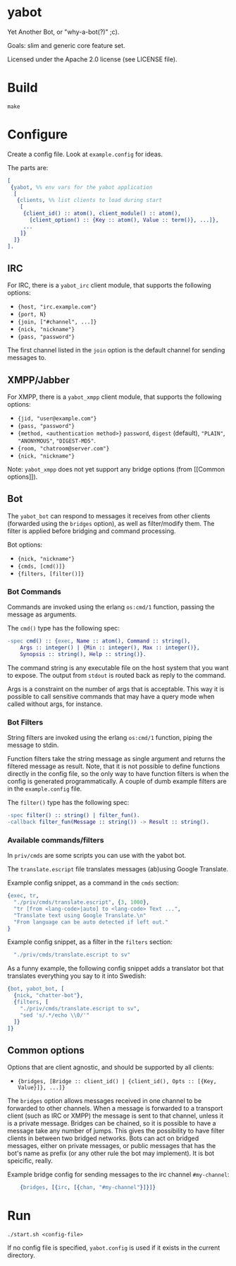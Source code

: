 yabot
=====

Yet Another Bot, or "why-a-bot(?)" ;c).

Goals: slim and generic core feature set.

Licensed under the Apache 2.0 license (see LICENSE file).


Build
=====

```
make
```


Configure
=========

Create a config file. Look at `example.config` for ideas.

The parts are:

```erlang
[
 {yabot, %% env vars for the yabot application
  [
   {clients, %% list clients to load during start
    [
     {client_id() :: atom(), client_module() :: atom(),
       [client_option() :: {Key :: atom(), Value :: term()}, ...]},
     ...
    ]}
  ]}
].
```


IRC
---

For IRC, there is a `yabot_irc` client module, that supports the following options:
- `{host, "irc.example.com"}`
- `{port, N}`
- `{join, ["#channel", ...]}`
- `{nick, "nickname"}`
- `{pass, "password"}`

The first channel listed in the `join` option is the default channel for sending messages to.


XMPP/Jabber
-----------

For XMPP, there is a `yabot_xmpp` client module, that supports the following options:
- `{jid, "user@example.com"}`
- `{pass, "password"}`
- `{method, <authentication method>}` `password`, `digest` (default), `"PLAIN"`, `"ANONYMOUS"`, `"DIGEST-MD5"`.
- `{room, "chatroom@server.com"}`
- `{nick, "nickname"}`

Note: `yabot_xmpp` does not yet support any bridge options (from [[Common options]]).


Bot
---

The `yabot_bot` can respond to messages it receives from other clients (forwarded using the `bridges` option),
as well as filter/modify them. The filter is applied before bridging and command processing.

Bot options:
- `{nick, "nickname"}`
- `{cmds, [cmd()]}`
- `{filters, [filter()]}`

### Bot Commands

Commands are invoked using the erlang `os:cmd/1` function, passing the message as arguments.

The `cmd()` type has the following spec:

```erlang
-spec cmd() :: {exec, Name :: atom(), Command :: string(), 
    Args :: integer() | {Min :: integer(), Max :: integer()},
    Synopsis :: string(), Help :: string()}.
```

The command string is any executable file on the host system that you want to expose. The output from `stdout` is
routed back as reply to the command.

Args is a constraint on the number of args that is acceptable. This way it is possible to call sensitive commands
that may have a query mode when called without args, for instance.

### Bot Filters

String filters are invoked using the erlang `os:cmd/1` function, piping the message to stdin.

Function filters take the string message as single argument and returns the filtered message as result.
Note, that it is not possible to define functions directly in the config file, so the only way to have function filters
is when the config is generated programmatically.
A couple of dumb example filters are in the `example.config` file.

The `filter()` type has the following spec:

```erlang
-spec filter() :: string() | filter_fun().
-callback filter_fun(Message :: string()) -> Result :: string().
```

### Available commands/filters

In `priv/cmds` are some scripts you can use with the yabot bot.

The `translate.escript` file translates messages (ab)using Google Translate.

Example config snippet, as a command in the `cmds` section:
```erlang
{exec, tr, 
  "./priv/cmds/translate.escript", {3, 1000},
  "tr [from <lang-code>|auto] to <lang-code> Text ...",
  "Translate text using Google Translate.\n"
  "From language can be auto detected if left out."
}
```

Example config snippet, as a filter in the `filters` section:
```erlang
  "./priv/cmds/translate.escript to sv"
```

As a funny example, the following config snippet adds a translator bot that translates everything you say to it into Swedish:

```erlang
{bot, yabot_bot, [
  {nick, "chatter-bot"},
  {filters, [
    "./priv/cmds/translate.escript to sv",
    "sed 's/.*/echo \\0/'"
  ]}
]}
```


Common options
--------------

Options that are client agnostic, and should be supported by all clients:

- `{bridges, [Bridge :: client_id() | {client_id(), Opts :: [{Key, Value}]}, ...]}`

The `bridges` option allows messages received in one channel to be forwarded to other channels.
When a message is forwarded to a transport client (such as IRC or XMPP) the message is sent to that channel,
unless it is a private message. Bridges can be chained, so it is possible to have a message take any number
of jumps. This gives the possibility to have filter clients in between two bridged networks.
Bots can act on bridged messages, either on private messages, or public messages that has the bot's name as prefix
(or any other rule the bot may implement). It is bot speicific, really.

Example bridge config for sending messages to the irc channel `#my-channel`:

```erlang
    {bridges, [{irc, [{chan, "#my-channel"}]}]}
```    


Run
===

```
./start.sh <config-file>
```

If no config file is specified, `yabot.config` is used if it exists in the current directory.
